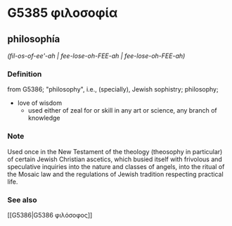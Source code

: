 # G5385 φιλοσοφία

## philosophía

_(fil-os-of-ee'-ah | fee-lose-oh-FEE-ah | fee-lose-oh-FEE-ah)_

### Definition

from G5386; "philosophy", i.e., (specially), Jewish sophistry; philosophy; 

- love of wisdom
  - used either of zeal for or skill in any art or science, any branch of knowledge

### Note

Used once in the New Testament of the theology (theosophy in particular) of certain Jewish Christian ascetics, which busied itself with frivolous and speculative inquiries into the nature and classes of angels, into the ritual of the Mosaic law and the regulations of Jewish tradition respecting practical life.

### See also

[[G5386|G5386 φιλόσοφος]]
